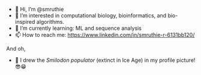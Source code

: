 - 👋 Hi, I’m @smruthie
- 👀 I’m interested in computational biology, bioinformatics, and bio-inspired algorithms.
- 🌱 I’m currently learning: ML and sequence analysis
- 📫 How to reach me: https://www.linkedin.com/in/smruthie-r-6131bb120/

And oh, 
- 🐅 I drew the *Smilodon populator* (extinct in Ice Age) in my profile picture! 😎😁

<!---
smruthie/smruthie is a ✨ special ✨ repository because its `README.md` (this file) appears on your GitHub profile.
You can click the Preview link to take a look at your changes.
--->

